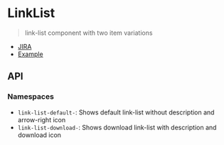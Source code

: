 # LinkList

> link-list component with two item variations

- [JIRA](https://jira.migros.net/browse/MIDUWEB-147)
- [Example](../../pages/LinkList.html)

## API

### Namespaces

- `link-list-default-`: Shows default link-list without description and arrow-right icon
- `link-list-download-`: Shows download link-list with description and download icon